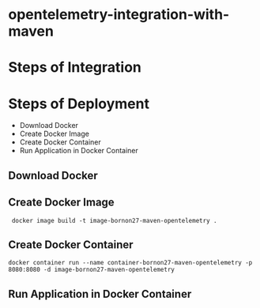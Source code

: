 # opentelemetry-integration-with-maven

# Steps of Integration


# Steps of Deployment
- Download Docker
- Create Docker Image
- Create Docker Container
- Run Application in Docker Container


## Download Docker


## Create Docker Image

```
 docker image build -t image-bornon27-maven-opentelemetry .
```

## Create Docker Container

```
docker container run --name container-bornon27-maven-opentelemetry -p 8080:8080 -d image-bornon27-maven-opentelemetry
```

## Run Application in Docker Container